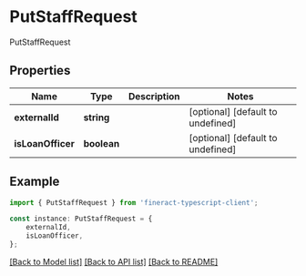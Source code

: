 # PutStaffRequest

PutStaffRequest

## Properties

Name | Type | Description | Notes
------------ | ------------- | ------------- | -------------
**externalId** | **string** |  | [optional] [default to undefined]
**isLoanOfficer** | **boolean** |  | [optional] [default to undefined]

## Example

```typescript
import { PutStaffRequest } from 'fineract-typescript-client';

const instance: PutStaffRequest = {
    externalId,
    isLoanOfficer,
};
```

[[Back to Model list]](../README.md#documentation-for-models) [[Back to API list]](../README.md#documentation-for-api-endpoints) [[Back to README]](../README.md)
